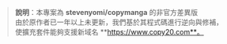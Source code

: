 > **說明**：本專案為 **stevenyomi/copymanga** 的非官方差異版  
> 由於原作者已一年以上未更新，我們基於其程式碼進行逆向與修補，  
> 使擴充套件能夠支援新域名 **https://www.copy20.com**。
